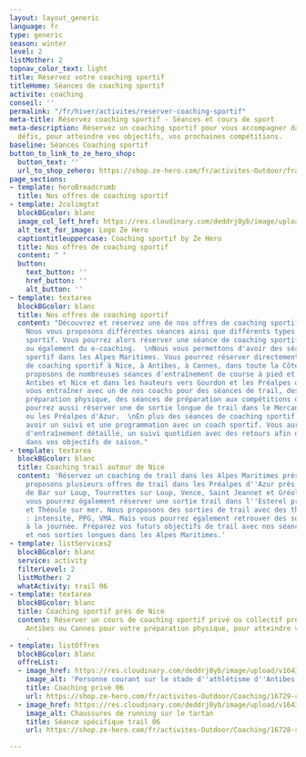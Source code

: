 ```yaml
---
layout: layout_generic
language: fr
type: generic
season: winter
level: 2
listMother: 2
topnav_color_text: light
title: Réservez votre coaching sportif
titleHome: Séances de coaching sportif
activite: coaching
conseil: ''
permalink: "/fr/hiver/activites/reserver-coaching-sportif"
meta-title: Réservez coaching sportif - Séances et cours de sport
meta-description: Réservez un coaching sportif pour vous accompagner dans vos prochains
  défis, pour atteindre vos objectifs, vos prochaines compétitions.
baseline: Séances Coaching sportif
button_to_link_to_ze_hero_shop:
  button_text: ''
  url_to_shop_zehero: https://shop.ze-hero.com/fr/activites-Outdoor/france/Coaching
page_sections:
- template: heroBreadcrumb
  title: Nos offres de coaching sportif
- template: 2colimgtxt
  blockBGcolor: blanc
  image_col_left_href: https://res.cloudinary.com/deddrj0yb/image/upload/v1640094644/website/logo/Sur%20fond%20clair/logo-ze-hero-horizontal_4_a3dhvk.png
  alt_text_for_image: Logo Ze Hero
  captiontitleuppercase: Coaching sportif by Ze Hero
  title: Nos offres de coaching sportif
  content: " "
  button:
    text_button: ''
    href_button: ''
    alt_button: ''
- template: textarea
  blockBGcolor: blanc
  title: Nos offres de coaching sportif
  content: "Découvrez et réservez une de nos offres de coaching sportif chez Ze Hero.
    Nous vous proposons différentes séances ainsi que différents types de coaching
    sportif. Vous pourrez alors réserver une séance de coaching sportif privé, collectif
    ou également du e-coaching.  \nNous vous permettons d'avoir des séances de coaching
    sportif dans les Alpes Maritimes. Vous pourrez réserver directement une séance
    de coaching sportif à Nice, à Antibes, à Cannes, dans toute la Côte d’Azur. Nous
    proposons de nombreuses séances d'entraînement de course à pied et de trail à
    Antibes et Nice et dans les hauteurs vers Gourdon et les Préalpes d'Azur. Partez
    vous entraîner avec un de nos coachs pour des séances de trail, des séances de
    préparation physique, des séances de préparation aux compétitions de trail. Vous
    pourrez aussi réserver une de sortie longue de trail dans le Mercantour, l'Esterel
    ou les Préalpes d'Azur.  \nEn plus des séances de coaching sportif, vous pouvez
    avoir un suivi et une programmation avec un coach sportif. Vous aurez un plan
    d'entraînement détaillé, un suivi quotidien avec des retours afin d'être accompagné
    dans vos objectifs de saison."
- template: textarea
  blockBGcolor: blanc
  title: Coaching trail autour de Nice
  content: 'Réservez un coaching de trail dans les Alpes Maritimes près de Nice. Nous
    proposons plusieurs offres de trail dans les Préalpes d''Azur près des villages
    de Bar sur Loup, Tourrettes sur Loup, Vence, Saint Jeannet et Gréolières. Mais
    vous pourrez également réserver une sortie trail dans l''Esterel près de Cannes
    et Théoule sur mer. Nous proposons des sorties de trail avec des thèmes d''entraînements
    : intensité, PPG, VMA. Mais vous pourrez également retrouver des sorties d''endurances
    à la journée. Préparez vos futurs objectifs de trail avec nos séances d''entraînements
    et nos sorties longues dans les Alpes Maritimes.'
- template: listServices2
  blockBGcolor: blanc
  service: activity
  filterLevel: 2
  listMother: 2
  whatActivity: trail 06
- template: textarea
  blockBGcolor: blanc
  title: Coaching sportif près de Nice
  content: Réserver un cours de coaching sportif privé ou collectif près de Nice,
    Antibes ou Cannes pour votre préparation physique, pour atteindre vos objectifs
    .
- template: listOffres
  blockBGcolor: blanc
  offreList:
  - image_href: https://res.cloudinary.com/deddrj0yb/image/upload/v1643293325/website/Coaching/G0180403_1638033833951-min_eyxwxy.jpg
    image_alt: 'Personne courant sur le stade d''athlétisme d''Antibes '
    title: Coaching privé 06
    url: https://shop.ze-hero.com/fr/activites-Outdoor/Coaching/16729-coaching-personnalise-et-prive-1h-antibes-06-activite-ze-hero
  - image_href: https://res.cloudinary.com/deddrj0yb/image/upload/v1643293324/website/Coaching/GOPR0301_1638033833951-min_at9qzj.jpg
    image_alt: Chaussures de running sur le tartan
    title: Séance spécifique trail 06
    url: https://shop.ze-hero.com/fr/activites-Outdoor/Coaching/16728-seances-specifiques-course-a-pied-activite-ze-hero

---
```

